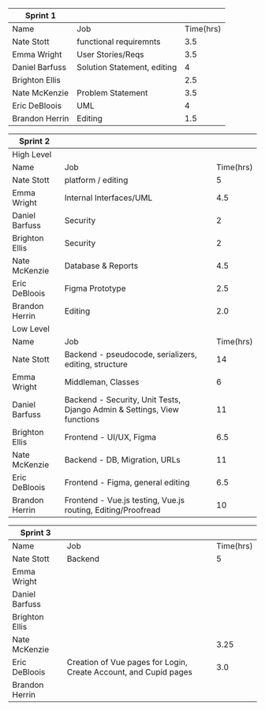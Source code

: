 | Sprint 1       |                             |           |   
|----------------|-----------------------------|-----------|
| Name           | Job                         | Time(hrs) |  
| Nate Stott     | functional requiremnts      | 3.5       |   
| Emma Wright    | User Stories/Reqs           | 3.5       |  
| Daniel Barfuss | Solution Statement, editing | 4         |  
| Brighton Ellis |                             | 2.5       |   
| Nate McKenzie  | Problem Statement           | 3.5       |   
| Eric DeBloois  | UML                         | 4         |   
| Brandon Herrin | Editing                     | 1.5       |   

| Sprint 2       |                                                                         |           |   
|----------------|-------------------------------------------------------------------------|-----------|
| High Level     |                                                                         |           |   
| Name           | Job                                                                     | Time(hrs) |   
| Nate Stott     | platform / editing                                                      | 5         |   
| Emma Wright    | Internal Interfaces/UML                                                 | 4.5       |   
| Daniel Barfuss | Security                                                                | 2         |   
| Brighton Ellis | Security                                                                | 2         |   
| Nate McKenzie  | Database & Reports                                                      | 4.5       |   
| Eric DeBloois  | Figma Prototype                                                         | 2.5       |   
| Brandon Herrin | Editing                                                                 | 2.0       |   
| Low Level      |                                                                         |           |   
| Name           | Job                                                                     | Time(hrs) |   
| Nate Stott     | Backend - pseudocode, serializers, editing, structure                   | 14        |   
| Emma Wright    | Middleman, Classes                                                      | 6         |   
| Daniel Barfuss | Backend - Security, Unit Tests, Django Admin & Settings, View functions | 11        |   
| Brighton Ellis | Frontend - UI/UX, Figma                                                 | 6.5       |   
| Nate McKenzie  | Backend - DB, Migration, URLs                                           | 11        |   
| Eric DeBloois  | Frontend - Figma, general editing                                       | 6.5       |   
| Brandon Herrin | Frontend - Vue.js testing, Vue.js routing, Editing/Proofread            | 10        |   

| Sprint 3       |         |           |   
|----------------|---------|-----------|
| Name           | Job     | Time(hrs) | 
| Nate Stott     | Backend | 5         |   
| Emma Wright    |         |           |   
| Daniel Barfuss |         |           |   
| Brighton Ellis |         |           |   
| Nate McKenzie  |         | 3.25      |   
| Eric DeBloois  | Creation of Vue pages for Login, Create Account, and Cupid pages | 3.0 |   
| Brandon Herrin |         |           |   
